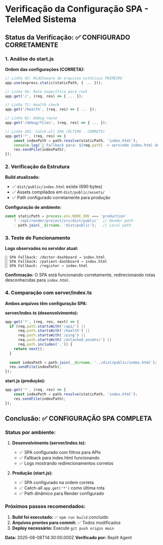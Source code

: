 # Verificação da Configuração SPA - TeleMed Sistema

## Status da Verificação: ✅ CONFIGURADO CORRETAMENTE

### 1. Análise do start.js

**Ordem das configurações (CORRETA):**
```javascript
// Linha 43: Middleware de arquivos estáticos PRIMEIRO
app.use(express.static(staticPath, { ... }));

// Linha 56: Rota específica para root
app.get('/', (req, res) => { ... });

// Linha 71: Health check
app.get('/health', (req, res) => { ... });

// Linha 81: Debug route
app.get('/debug/files', (req, res) => { ... });

// Linha 101: Catch-all SPA (ÚLTIMO - CORRETO)
app.get('*', (req, res) => {
    const indexPath = path.resolve(staticPath, 'index.html');
    console.log(`🔄 Fallback para: ${req.path} -> servindo index.html de ${indexPath}`);
    res.sendFile(indexPath);
});
```

### 2. Verificação da Estrutura

**Build atualizado:**
- ✅ `dist/public/index.html` existe (690 bytes)
- ✅ Assets compilados em `dist/public/assets/`
- ✅ Path configurado corretamente para produção

**Configuração de ambiente:**
```javascript
const staticPath = process.env.NODE_ENV === 'production' 
    ? '/opt/render/project/src/dist/public'  // Render path
    : path.join(__dirname, 'dist/public');   // Local path
```

### 3. Teste de Funcionamento

**Logs observados no servidor atual:**
```
🔄 SPA Fallback: /doctor-dashboard → index.html
🔄 SPA Fallback: /patient-dashboard → index.html
🔄 SPA Fallback: /register → index.html
```

**Confirmação:** O SPA está funcionando corretamente, redirecionando rotas desconhecidas para `index.html`.

### 4. Comparação com server/index.ts

**Ambos arquivos têm configuração SPA:**

**server/index.ts (desenvolvimento):**
```javascript
app.get('*', (req, res, next) => {
  if (req.path.startsWith('/api/') || 
      req.path.startsWith('/health') || 
      req.path.startsWith('/ping') ||
      req.path.startsWith('/attached_assets/') ||
      req.path.includes('.')) {
    return next();
  }
  
  const indexPath = path.join(__dirname, '../dist/public/index.html');
  res.sendFile(indexPath);
});
```

**start.js (produção):**
```javascript
app.get('*', (req, res) => {
    const indexPath = path.resolve(staticPath, 'index.html');
    res.sendFile(indexPath);
});
```

## Conclusão: ✅ CONFIGURAÇÃO SPA COMPLETA

### Status por ambiente:

1. **Desenvolvimento (server/index.ts):**
   - ✅ SPA configurado com filtros para APIs
   - ✅ Fallback para index.html funcionando
   - ✅ Logs mostrando redirecionamentos corretos

2. **Produção (start.js):**
   - ✅ SPA configurado na ordem correta
   - ✅ Catch-all `app.get('*')` como última rota
   - ✅ Path dinâmico para Render configurado

### Próximos passos recomendados:

1. **Build foi executado:** ✅ `npm run build` concluído
2. **Arquivos prontos para commit:** ✅ Todos modificados
3. **Deploy necessário:** Execute `git push origin main`

**Data:** 2025-08-08T14:30:00.000Z
**Verificado por:** Replit Agent
